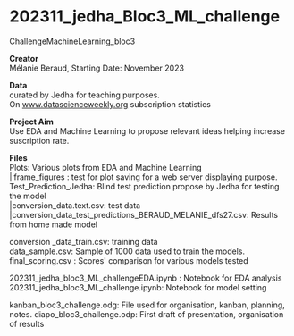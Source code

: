 # 202311_jedha_Bloc3_ML_challenge
ChallengeMachineLearning_bloc3

**Creator**  
Mélanie Beraud, Starting Date: November 2023

**Data**  
curated by Jedha for teaching purposes.  
On www.datascienceweekly.org subscription statistics

**Project Aim**  
Use EDA and Machine Learning to propose relevant ideas helping increase suscription rate. 

**Files**  
Plots: Various plots from EDA and Machine Learning  
|iframe_figures : test for plot saving for a web server displaying purpose.  
Test_Prediction_Jedha: Blind test prediction propose by Jedha for testing the model  
|conversion_data.text.csv: test data  
|conversion_data_test_predictions_BERAUD_MELANIE_dfs27.csv: Results from home made model  

conversion _data_train.csv: training data  
data_sample.csv: Sample of 1000 data used to train the models.
final_scoring.csv : Scores' comparison for various models tested  

202311_jedha_bloc3_ML_challengeEDA.ipynb : Notebook for EDA analysis  
202311_jedha_bloc3_ML_challenge.ipynb: Notebook for model setting  

kanban_bloc3_challenge.odg: File used for organisation, kanban, planning, notes.
diapo_bloc3_challenge.odp: First draft of presentation, organisation of results
